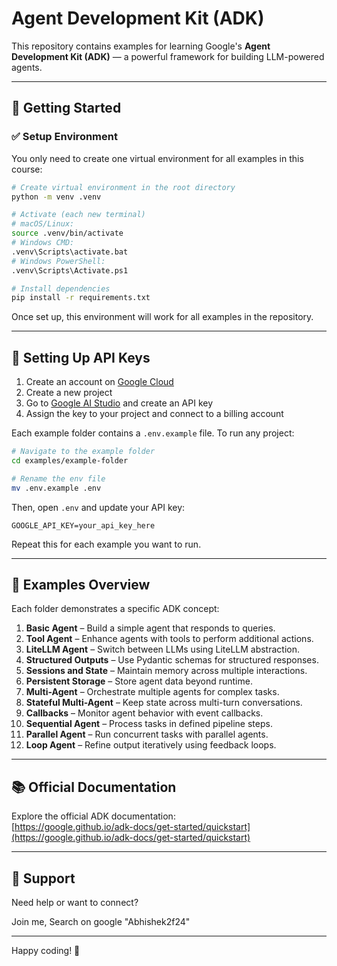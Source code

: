 # Agent Development Kit (ADK) 

This repository contains examples for learning Google's **Agent Development Kit (ADK)** — a powerful framework for building LLM-powered agents.

---

## 🚀 Getting Started

### ✅ Setup Environment

You only need to create one virtual environment for all examples in this course:

```bash
# Create virtual environment in the root directory
python -m venv .venv

# Activate (each new terminal)
# macOS/Linux:
source .venv/bin/activate
# Windows CMD:
.venv\Scripts\activate.bat
# Windows PowerShell:
.venv\Scripts\Activate.ps1

# Install dependencies
pip install -r requirements.txt
```

Once set up, this environment will work for all examples in the repository.

---

## 🔐 Setting Up API Keys

1. Create an account on [Google Cloud](https://cloud.google.com/?hl=en)  
2. Create a new project  
3. Go to [Google AI Studio](https://aistudio.google.com/apikey) and create an API key  
4. Assign the key to your project and connect to a billing account  

Each example folder contains a `.env.example` file. To run any project:

```bash
# Navigate to the example folder
cd examples/example-folder

# Rename the env file
mv .env.example .env
```

Then, open `.env` and update your API key:

```
GOOGLE_API_KEY=your_api_key_here
```

Repeat this for each example you want to run.

---

## 📂 Examples Overview

Each folder demonstrates a specific ADK concept:

1. **Basic Agent** – Build a simple agent that responds to queries.  
2. **Tool Agent** – Enhance agents with tools to perform additional actions.  
3. **LiteLLM Agent** – Switch between LLMs using LiteLLM abstraction.  
4. **Structured Outputs** – Use Pydantic schemas for structured responses.  
5. **Sessions and State** – Maintain memory across multiple interactions.  
6. **Persistent Storage** – Store agent data beyond runtime.  
7. **Multi-Agent** – Orchestrate multiple agents for complex tasks.  
8. **Stateful Multi-Agent** – Keep state across multi-turn conversations.  
9. **Callbacks** – Monitor agent behavior with event callbacks.  
10. **Sequential Agent** – Process tasks in defined pipeline steps.  
11. **Parallel Agent** – Run concurrent tasks with parallel agents.  
12. **Loop Agent** – Refine output iteratively using feedback loops.

---

## 📚 Official Documentation

Explore the official ADK documentation:  
[https://google.github.io/adk-docs/get-started/quickstart](https://google.github.io/adk-docs/get-started/quickstart)

---

## 💬 Support

Need help or want to connect?

Join me, Search on google "Abhishek2f24"

---

Happy coding! 🚀

